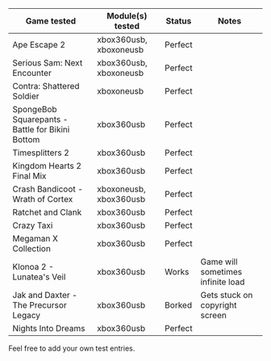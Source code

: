 | Game tested                                      | Module(s) tested       | Status  | Notes |
|--------------------------------------------------|------------------------|---------|-------|
| Ape Escape 2                                     | xbox360usb, xboxoneusb | Perfect |       |
| Serious Sam: Next Encounter                      | xbox360usb, xboxoneusb | Perfect |       |
| Contra: Shattered Soldier                        | xboxoneusb             | Perfect |       |
| SpongeBob Squarepants - Battle for Bikini Bottom | xbox360usb             | Perfect |       |
| Timesplitters 2                                  | xbox360usb             | Perfect |       |
| Kingdom Hearts 2 Final Mix                       | xbox360usb             | Perfect |       |
| Crash Bandicoot - Wrath of Cortex                | xboxoneusb, xbox360usb | Perfect |       |
| Ratchet and Clank                                | xbox360usb             | Perfect |       |
| Crazy Taxi                                       | xbox360usb             | Perfect |       |
| Megaman X Collection                             | xbox360usb             | Perfect |       |
| Klonoa 2 - Lunatea's Veil                        | xbox360usb             | Works   | Game will sometimes infinite load|
| Jak and Daxter - The Precursor Legacy            | xbox360usb             | Borked  | Gets stuck on copyright screen |
| Nights Into Dreams                               | xbox360usb             | Perfect |       |

Feel free to add your own test entries.
